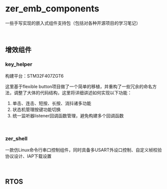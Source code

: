 # zer_emb_components

一些手写实现的嵌入式组件支持包（包括对各种开源项目的学习笔记）

<br>

## 增效组件

### key_helper

构建平台：STM32F407ZGT6

这里基于flexible button项目做了一个简单的移植，并重构了一些冗余的命名方法，调整了大体的代码结构，这里将详细讲述如何实现以下功能：
1. 单击、连击、短按、长按、消抖诸多功能
2. 状态机管理按键功能切换
3. 统一监听器listener回调函数管理，避免构建多个回调函数

<br>

### zer_shell

一款仿Linux命令行串口控制组件，同时具备多USART外设口控制、自定义帧校验协议设计、IAP下载设置


<br>



## RTOS
